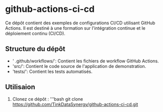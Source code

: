 # github-actions-ci-cd
Ce dépôt contient des exemples de configurations CI/CD utilisant GitHub Actions. Il est destiné à une formation sur l'intégration continue et le déploiement continu (CI/CD).

## Structure du dépôt

- ' .github/workflows/': Contient les fichiers de workflow GitHub Actions.
- 'src/': Contient le code source de l'application de demonstration.
- 'tests/': Contient les tests automatisés.

## Utilisaion

1. Clonez ce dépôt :
   '''bash
   git clone https://github.com/TinkDataSynergy/github-actions-ci-cd.git
   
